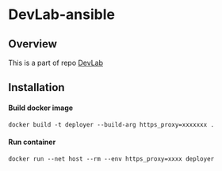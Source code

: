 # DevLab-ansible

## Overview
This is a part of repo [DevLab](https://github.com/JinlongWukong/DevLab)

## Installation

#### Build docker image
```
docker build -t deployer --build-arg https_proxy=xxxxxxx .
```
#### Run container
```
docker run --net host --rm --env https_proxy=xxxx deployer
```